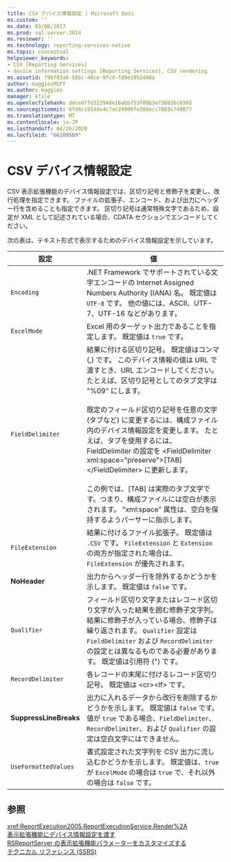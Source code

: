 ```yaml
---
title: CSV デバイス情報設定 | Microsoft Docs
ms.custom: ''
ms.date: 03/08/2017
ms.prod: sql-server-2014
ms.reviewer: ''
ms.technology: reporting-services-native
ms.topic: conceptual
helpviewer_keywords:
- CSV [Reporting Services]
- device information settings [Reporting Services], CSV rendering
ms.assetid: f96f83a6-50bc-48ce-9fcd-fd9e1952d40a
author: maggiesMSFT
ms.author: maggies
manager: kfile
ms.openlocfilehash: ddce07fd322948e16abb753f00b3e736026c0365
ms.sourcegitcommit: 6fd8c1914de4c7ac24900fe388ecc7883c740077
ms.translationtype: MT
ms.contentlocale: ja-JP
ms.lasthandoff: 04/26/2020
ms.locfileid: "66109589"
---
```

# <a name="csv-device-information-settings"></a>CSV デバイス情報設定
  CSV 表示拡張機能のデバイス情報設定では、区切り記号と修飾子を変更し、改行処理を指定できます。 ファイルの拡張子、エンコード、および出力にヘッダー行を含めることも指定できます。 区切り記号は通常特殊文字であるため、設定が XML として記述されている場合、CDATA セクションでエンコードしてください。  
  
 次の表は、テキスト形式で表示するためのデバイス情報設定を示しています。  
  
|設定|値|  
|-------------|-----------|  
|`Encoding`|.NET Framework でサポートされている文字エンコードの Internet Assigned Numbers Authority (IANA) 名。 既定値は `UTF-8` です。 他の値には、ASCII、UTF-7、UTF-16 などがあります。|  
|`ExcelMode`|Excel 用のターゲット出力であることを指定します。 既定値は `true` です。|  
|`FieldDelimiter`|結果に付ける区切り記号。 既定値はコンマ (,) です。 このデバイス情報の値は URL で渡すとき、URL エンコードしてください。 たとえば、区切り記号としてのタブ文字は "%09" にします。<br /><br /> 既定のフィールド区切り記号を任意の文字 (タブなど) に変更するには、構成ファイル内のデバイス情報設定を変更します。 たとえば、タブを使用するには、FieldDelimiter の設定を \<FieldDelimiter xml:space="preserve">[TAB]\</FieldDelimiter> に更新します。<br /><br /> この例では、[TAB] は実際のタブ文字です。つまり、構成ファイルには空白が表示されます。 "xml:space" 属性は、空白を保持するようパーサーに指示します。|  
|`FileExtension`|結果に付けるファイル拡張子。 既定値は `.CSV` です。 `FileExtension` と `Extension` の両方が指定された場合は、`FileExtension` が優先されます。|  
|**NoHeader**|出力からヘッダー行を除外するかどうかを示します。 既定値は `false` です。|  
|`Qualifier`|フィールド区切り文字またはレコード区切り文字が入った結果を囲む修飾子文字列。 結果に修飾子が入っている場合、修飾子は繰り返されます。 `Qualifier` 設定は `FieldDelimiter` および `RecordDelimiter` の設定とは異なるものである必要があります。 既定値は引用符 (") です。|  
|`RecordDelimiter`|各レコードの末尾に付けるレコード区切り記号。 既定値は \<cr>\<lf> です。|  
|**SuppressLineBreaks**|出力に入れるデータから改行を削除するかどうかを示します。 既定値は `false` です。 値が `true` である場合、`FieldDelimiter`、`RecordDelimiter`、および `Qualifier` の設定は空白文字にはできません。|  
|`UseFormattedValues`|書式設定された文字列を CSV 出力に流し込むかどうかを示します。 既定値は、`true` が `ExcelMode` の場合は `true` で、それ以外の場合は `false` です。|  
  
## <a name="see-also"></a>参照  
 <xref:ReportExecution2005.ReportExecutionService.Render%2A>   
 [表示拡張機能にデバイス情報設定を渡す](report-server-web-service/net-framework/passing-device-information-settings-to-rendering-extensions.md)   
 [RSReportServer の表示拡張機能パラメーターをカスタマイズする](customize-rendering-extension-parameters-in-rsreportserver-config.md)   
 [テクニカル リファレンス (SSRS)](../../2014/reporting-services/technical-reference-ssrs.md)  
  
  
